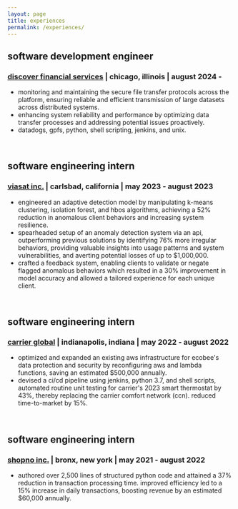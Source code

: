 ```yaml
---
layout: page
title: experiences
permalink: /experiences/
---
```


## software development engineer 
### [discover financial services](https://www.discover.com/) | chicago, illinois | august 2024 - 

- monitoring and maintaining the secure file transfer protocols across the platform, ensuring reliable and efficient transmission of large datasets across distributed systems.
- enhancing system reliability and performance by optimizing data transfer processes and addressing potential issues proactively.
- datadogs, gpfs, python, shell scripting, jenkins, and unix. 

<br>

## software engineering intern
### [viasat inc.](https://www.viasat.com/about/) | carlsbad, california | may 2023 - august 2023

- engineered an adaptive detection model by manipulating k-means clustering, isolation forest, and hbos algorithms, achieving a 52% reduction in anomalous client behaviors and increasing system resilience.
- spearheaded setup of an anomaly detection system via an api, outperforming previous solutions by identifying 76% more irregular behaviors, providing valuable insights into usage patterns and system vulnerabilities, and averting potential losses of up to $1,000,000.
- crafted a feedback system, enabling clients to validate or negate flagged anomalous behaviors which resulted in a 30% improvement in model accuracy and allowed a tailored experience for each unique client.

<br>

## software engineering intern
### [carrier global](https://www.corporate.carrier.com/) | indianapolis, indiana | may 2022 - august 2022

- optimized and expanded an existing aws infrastructure for ecobee's data protection and security by reconfiguring aws and lambda functions, saving an estimated $500,000 annually.
- devised a ci/cd pipeline using jenkins, python 3.7, and shell scripts, automated routine unit testing for carrier's 2023 smart thermostat by 43%, thereby replacing the carrier comfort network (ccn). reduced time-to-market by 15%.

<br>

## software engineering intern
### [shopno inc.](https://www.nycompanyregistry.com/company?utm_source=shopno-inc) | bronx, new york | may 2021 - august 2022

- authored over 2,500 lines of structured python code and attained a 37% reduction in transaction processing time. improved efficiency led to a 15% increase in daily transactions, boosting revenue by an estimated $60,000 annually.